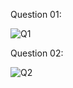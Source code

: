 Question 01:


![Q1](https://github.com/user-attachments/assets/219b8129-218e-48e0-a9a9-483b56005766)

Question 02:

![Q2](https://github.com/user-attachments/assets/997fcbe0-f621-496c-b3a3-8035f516b8de)

